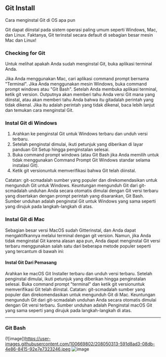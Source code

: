 
## Git Install
Cara menginstal Git di OS apa pun

Git dapat diinstal pada sistem operasi paling umum seperti Windows, Mac, dan Linux. Faktanya, Git terinstal secara default di sebagian besar mesin Mac dan Linux!

### Checking for Git
Untuk melihat apakah Anda sudah menginstal Git, buka aplikasi terminal Anda.

Jika Anda menggunakan Mac, cari aplikasi command prompt bernama "Terminal".
Jika Anda menggunakan mesin Windows, buka command prompt windows atau "Git Bash".
Setelah Anda membuka aplikasi terminal, ketik git version. Outputnya akan memberi tahu Anda versi Git mana yang diinstal, atau akan memberi tahu Anda bahwa itu gitadalah perintah yang tidak dikenal. Jika itu adalah perintah yang tidak dikenal, baca lebih lanjut dan temukan cara menginstal Git.

### Instal Git di Windows
1. Arahkan ke penginstal Git untuk Windows terbaru dan unduh versi terbaru.
2. Setelah penginstal dimulai, ikuti petunjuk yang diberikan di layar panduan Git Setup hingga penginstalan selesai.
3. Buka command prompt windows (atau Git Bash jika Anda memilih untuk tidak menggunakan Command Prompt Git Windows standar selama instalasi Git).
4. Ketik git versionuntuk memverifikasi bahwa Git telah diinstal.

Catatan: git-scmadalah sumber yang populer dan direkomendasikan untuk mengunduh Git untuk Windows. Keuntungan mengunduh Git dari git-scmadalah unduhan Anda secara otomatis dimulai dengan Git versi terbaru yang disertakan dengan prompt perintah yang disarankan, Git Bash. Sumber unduhan adalah penginstal Git untuk Windows yang sama seperti yang dirujuk pada langkah-langkah di atas.

### Instal Git di Mac
Sebagian besar versi MacOS sudah Gitterinstal, dan Anda dapat mengaktifkannya melalui terminal dengan git version. Namun, jika Anda tidak menginstal Git karena alasan apa pun, Anda dapat menginstal Git versi terbaru menggunakan salah satu dari beberapa metode populer seperti yang tercantum di bawah ini:

#### Instal Git Dari Pemasang
Arahkan ke macOS Git Installer terbaru dan unduh versi terbaru.
Setelah penginstal dimulai, ikuti petunjuk yang diberikan hingga penginstalan selesai.
Buka command prompt "terminal" dan ketik git versionuntuk memverifikasi Git telah diinstal.
Catatan: git-scmadalah sumber yang populer dan direkomendasikan untuk mengunduh Git di Mac. Keuntungan mengunduh Git dari git-scmadalah unduhan Anda secara otomatis dimulai dengan Git versi terbaru. Sumber unduhan adalah Penginstal macOS Git yang sama seperti yang dirujuk pada langkah-langkah di atas.

---

### Git Bash
(![image])https://user-images.githubusercontent.com/100669802/208050313-591d8ad3-08db-4e86-8415-92e7e7323246.jpeg
![image](https://user-images.githubusercontent.com/100669802/209052670-74e0d5ff-6136-4c04-93a3-817742f50439.png)

